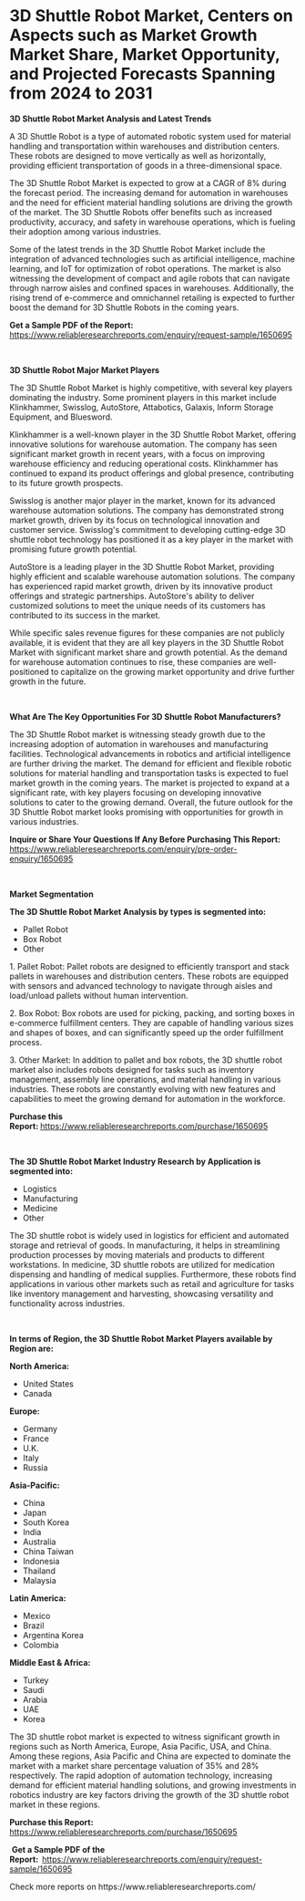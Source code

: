 <p><h1>3D Shuttle Robot Market, Centers on Aspects such as Market Growth Market Share, Market Opportunity, and Projected Forecasts Spanning from 2024 to 2031</h1></p><p><strong>3D Shuttle Robot Market Analysis and Latest Trends</strong></p>
<p><p>A 3D Shuttle Robot is a type of automated robotic system used for material handling and transportation within warehouses and distribution centers. These robots are designed to move vertically as well as horizontally, providing efficient transportation of goods in a three-dimensional space.</p><p>The 3D Shuttle Robot Market is expected to grow at a CAGR of 8% during the forecast period. The increasing demand for automation in warehouses and the need for efficient material handling solutions are driving the growth of the market. The 3D Shuttle Robots offer benefits such as increased productivity, accuracy, and safety in warehouse operations, which is fueling their adoption among various industries.</p><p>Some of the latest trends in the 3D Shuttle Robot Market include the integration of advanced technologies such as artificial intelligence, machine learning, and IoT for optimization of robot operations. The market is also witnessing the development of compact and agile robots that can navigate through narrow aisles and confined spaces in warehouses. Additionally, the rising trend of e-commerce and omnichannel retailing is expected to further boost the demand for 3D Shuttle Robots in the coming years.</p></p>
<p><strong>Get a Sample PDF of the Report:&nbsp;</strong> <a href="https://www.reliableresearchreports.com/enquiry/request-sample/1650695">https://www.reliableresearchreports.com/enquiry/request-sample/1650695</a></p>
<p>&nbsp;</p>
<p><strong>3D Shuttle Robot Major Market Players</strong></p>
<p><p>The 3D Shuttle Robot Market is highly competitive, with several key players dominating the industry. Some prominent players in this market include Klinkhammer, Swisslog, AutoStore, Attabotics, Galaxis, Inform Storage Equipment, and Bluesword.</p><p>Klinkhammer is a well-known player in the 3D Shuttle Robot Market, offering innovative solutions for warehouse automation. The company has seen significant market growth in recent years, with a focus on improving warehouse efficiency and reducing operational costs. Klinkhammer has continued to expand its product offerings and global presence, contributing to its future growth prospects.</p><p>Swisslog is another major player in the market, known for its advanced warehouse automation solutions. The company has demonstrated strong market growth, driven by its focus on technological innovation and customer service. Swisslog's commitment to developing cutting-edge 3D shuttle robot technology has positioned it as a key player in the market with promising future growth potential.</p><p>AutoStore is a leading player in the 3D Shuttle Robot Market, providing highly efficient and scalable warehouse automation solutions. The company has experienced rapid market growth, driven by its innovative product offerings and strategic partnerships. AutoStore's ability to deliver customized solutions to meet the unique needs of its customers has contributed to its success in the market.</p><p>While specific sales revenue figures for these companies are not publicly available, it is evident that they are all key players in the 3D Shuttle Robot Market with significant market share and growth potential. As the demand for warehouse automation continues to rise, these companies are well-positioned to capitalize on the growing market opportunity and drive further growth in the future.</p></p>
<p>&nbsp;</p>
<p><strong>What Are The Key Opportunities For 3D Shuttle Robot Manufacturers?</strong></p>
<p><p>The 3D Shuttle Robot market is witnessing steady growth due to the increasing adoption of automation in warehouses and manufacturing facilities. Technological advancements in robotics and artificial intelligence are further driving the market. The demand for efficient and flexible robotic solutions for material handling and transportation tasks is expected to fuel market growth in the coming years. The market is projected to expand at a significant rate, with key players focusing on developing innovative solutions to cater to the growing demand. Overall, the future outlook for the 3D Shuttle Robot market looks promising with opportunities for growth in various industries.</p></p>
<p><strong>Inquire or Share Your Questions If Any Before Purchasing This Report:</strong> <a href="https://www.reliableresearchreports.com/enquiry/pre-order-enquiry/1650695">https://www.reliableresearchreports.com/enquiry/pre-order-enquiry/1650695</a></p>
<p>&nbsp;</p>
<p><strong>Market Segmentation</strong></p>
<p><strong>The 3D Shuttle Robot Market Analysis by types is segmented into:</strong></p>
<p><ul><li>Pallet Robot</li><li>Box Robot</li><li>Other</li></ul></p>
<p><p>1. Pallet Robot: Pallet robots are designed to efficiently transport and stack pallets in warehouses and distribution centers. These robots are equipped with sensors and advanced technology to navigate through aisles and load/unload pallets without human intervention.</p><p>2. Box Robot: Box robots are used for picking, packing, and sorting boxes in e-commerce fulfillment centers. They are capable of handling various sizes and shapes of boxes, and can significantly speed up the order fulfillment process.</p><p>3. Other Market: In addition to pallet and box robots, the 3D shuttle robot market also includes robots designed for tasks such as inventory management, assembly line operations, and material handling in various industries. These robots are constantly evolving with new features and capabilities to meet the growing demand for automation in the workforce.</p></p>
<p><strong>Purchase this Report:&nbsp;</strong><a href="https://www.reliableresearchreports.com/purchase/1650695">https://www.reliableresearchreports.com/purchase/1650695</a></p>
<p>&nbsp;</p>
<p><strong>The 3D Shuttle Robot Market Industry Research by Application is segmented into:</strong></p>
<p><ul><li>Logistics</li><li>Manufacturing</li><li>Medicine</li><li>Other</li></ul></p>
<p><p>The 3D shuttle robot is widely used in logistics for efficient and automated storage and retrieval of goods. In manufacturing, it helps in streamlining production processes by moving materials and products to different workstations. In medicine, 3D shuttle robots are utilized for medication dispensing and handling of medical supplies. Furthermore, these robots find applications in various other markets such as retail and agriculture for tasks like inventory management and harvesting, showcasing versatility and functionality across industries.</p></p>
<p>&nbsp;</p>
<p><strong>In terms of Region, the 3D Shuttle Robot Market Players available by Region are:</strong></p>
<p>
    <p> <strong> North America: </strong>
        <ul>
            <li>United States</li>
            <li>Canada</li>
        </ul>
        </p> 
    <p> <strong> Europe: </strong>
        <ul>
            <li>Germany</li>
            <li>France</li>
            <li>U.K.</li>
            <li>Italy</li>
            <li>Russia</li>
        </ul>
        </p> 
    <p> <strong> Asia-Pacific: </strong>
        <ul>
            <li>China</li>
            <li>Japan</li>
            <li>South Korea</li>
            <li>India</li>
            <li>Australia</li>
            <li>China Taiwan</li>
            <li>Indonesia</li>
            <li>Thailand</li>
            <li>Malaysia</li>
        </ul>
        </p> 
    <p> <strong> Latin America: </strong>
        <ul>
            <li>Mexico</li>
            <li>Brazil</li>
            <li>Argentina Korea</li>
            <li>Colombia</li>
        </ul>
        </p> 
    <p> <strong> Middle East & Africa: </strong>
        <ul>
            <li>Turkey</li>
            <li>Saudi</li>
            <li>Arabia</li>
            <li>UAE</li>
            <li>Korea</li>
        </ul>
    </p>
    </p>
<p><p>The 3D shuttle robot market is expected to witness significant growth in regions such as North America, Europe, Asia Pacific, USA, and China. Among these regions, Asia Pacific and China are expected to dominate the market with a market share percentage valuation of 35% and 28% respectively. The rapid adoption of automation technology, increasing demand for efficient material handling solutions, and growing investments in robotics industry are key factors driving the growth of the 3D shuttle robot market in these regions.</p></p>
<p><strong>Purchase this Report: </strong><a href="https://www.reliableresearchreports.com/purchase/1650695">https://www.reliableresearchreports.com/purchase/1650695</a></p>
<p>&nbsp;<strong>Get a Sample PDF of the Report:&nbsp;&nbsp;</strong><a href="https://www.reliableresearchreports.com/enquiry/request-sample/1650695">https://www.reliableresearchreports.com/enquiry/request-sample/1650695</a></p>
<p><strong></strong></p>
<p>Check more reports on https://www.reliableresearchreports.com/</p>